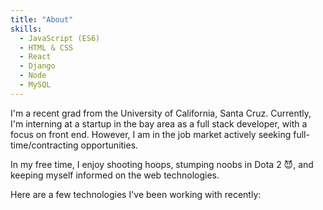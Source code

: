 ```yaml
---
title: "About"
skills:
  - JavaScript (ES6)
  - HTML & CSS
  - React
  - Django
  - Node
  - MySQL
---
```


I'm a recent grad from the University of California, Santa Cruz. Currently, I'm interning at a startup in the bay area as a full stack developer, with a focus on front end. However, I am in the job market actively seeking full-time/contracting opportunities.

In my free time, I enjoy shooting hoops, stumping noobs in Dota 2 😈, and keeping myself informed on the web technologies.

Here are a few technologies I've been working with recently:
